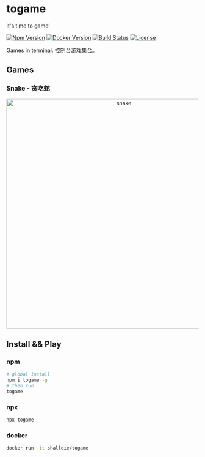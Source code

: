 # togame

It's time to game!

[![Npm Version](https://img.shields.io/npm/v/togame.svg?logo=npm&style=flat-square)](https://www.npmjs.com/package/togame)
[![Docker Version](https://img.shields.io/docker/v/shalldie/togame?label=docker&logo=docker&style=flat-square)](https://hub.docker.com/r/shalldie/togame)
[![Build Status](https://img.shields.io/github/workflow/status/shalldie/togame/ci?label=build&logo=github&style=flat-square)](https://github.com/shalldie/togame/actions)
[![License](https://img.shields.io/github/license/shalldie/togame?logo=github&style=flat-square)](https://github.com/shalldie/togame)

Games in terminal. 控制台游戏集合。

## Games

### Snake - 贪吃蛇

<p align="center">
    <img width="600" src="https://user-images.githubusercontent.com/9987486/158326135-40402735-08b4-49ff-a7ba-0e5a2449feb8.png" alt="snake">
</p>

## Install && Play

### npm

```bash
# global install
npm i togame -g
# then run
togame
```

### npx

```bash
npx togame
```

### docker

```bash
docker run -it shalldie/togame
```
